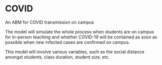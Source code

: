 # COVID
An ABM for COVID transmission on campus

The model will simulate the whole process when students are on campus for in-person teaching and whether COVID-19 will be contained as soon as possible when new infected cases are confirmed on campus.

This model will involve various variables, such as the social distance amongst students, class duration, student size, etc. 

